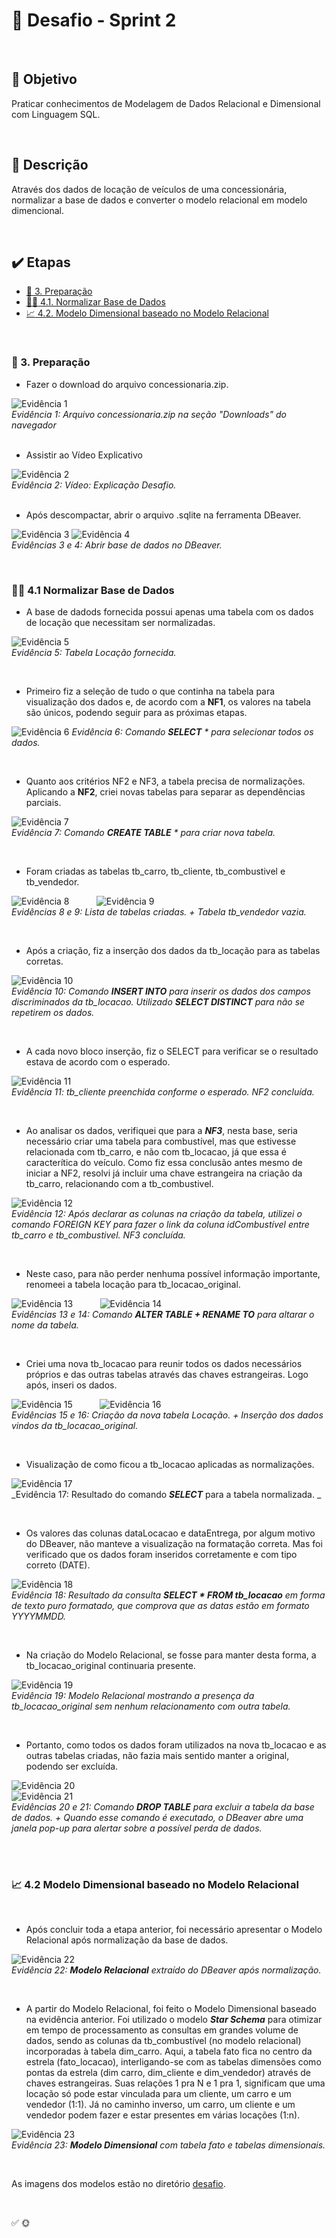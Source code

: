 # :jigsaw: Desafio - Sprint 2

<br>

## :dart: Objetivo

Praticar conhecimentos de Modelagem de Dados Relacional e Dimensional com Linguagem SQL.

<br>

## :thinking: Descrição 

Através dos dados de locação de veículos de uma concessionária, normalizar a base de dados e converter o modelo relacional em modelo dimencional.

<br>

## :heavy_check_mark: Etapas


* [:scroll: 3. Preparação](#3-preparação)
* [:woman_technologist: 4.1. Normalizar Base de Dados](#-41-normalizar-base-de-dados)
* [:chart_with_upwards_trend: 4.2. Modelo Dimensional baseado no Modelo Relacional](#42-modelo-dimensional-baseado-no-modelo-relacional)

<br>

### :scroll: 3. Preparação

* Fazer o download do arquivo concessionaria.zip.

![Evidência 1](/sprint_2/evidencias/evid_desafio/01.jpg)                           
_Evidência 1: Arquivo concessionaria.zip na seção "Downloads" do navegador_              
<br>

* Assistir ao Vídeo Explicativo             

![Evidência 2](/sprint_2/evidencias/evid_desafio/02.jpg)                                   
_Evidência 2: Vídeo: Explicação Desafio._                        
<br>

* Após descompactar, abrir o arquivo .sqlite na ferramenta DBeaver.

![Evidência 3](/sprint_2/evidencias/evid_desafio/03.jpg) 
![Evidência 4](/sprint_2/evidencias/evid_desafio/04.jpg)                                      
_Evidências 3 e 4: Abrir base de dados no DBeaver._

<br>


### :woman_technologist: 4.1 Normalizar Base de Dados

* A base de dadods fornecida possui apenas uma tabela com os dados de locação que necessitam ser normalizadas.

![Evidência 5](/sprint_2/evidencias/evid_desafio/05.jpg)                                    
_Evidência 5: Tabela Locação fornecida._                               

<br>

* Primeiro fiz a seleção de tudo o que continha na tabela para visualização dos dados e, de acordo com a **NF1**, os valores na tabela são únicos, podendo seguir para as próximas etapas.

![Evidência 6](/sprint_2/evidencias/evid_desafio/06.jpg)
_Evidência 6: Comando ***SELECT***  * para selecionar todos os dados._

<br>

* Quanto aos critérios NF2 e NF3, a tabela precisa de normalizações. Aplicando a **NF2**, criei novas tabelas para separar as dependências parciais.

![Evidência 7](/sprint_2/evidencias/evid_desafio/07.jpg)                      
_Evidência 7: Comando ***CREATE TABLE***  * para criar nova tabela._

<br>

* Foram criadas as tabelas tb_carro, tb_cliente, tb_combustivel e tb_vendedor.            

![Evidência 8](/sprint_2/evidencias/evid_desafio/08.jpg)  &nbsp; &nbsp; &nbsp; &nbsp; &nbsp; ![Evidência 9](/sprint_2/evidencias/evid_desafio/09.jpg)                      
_Evidências 8 e 9: Lista de tabelas criadas. + Tabela tb_vendedor vazia._

<br>

* Após a criação, fiz a inserção dos dados da tb_locação para as tabelas corretas.  

![Evidência 10](/sprint_2/evidencias/evid_desafio/10.jpg)                      
_Evidência 10: Comando ***INSERT INTO*** para inserir os dados dos campos discriminados da tb_locacao. Utilizado ***SELECT DISTINCT*** para não se repetirem os dados._

<br>

* A cada novo bloco inserção, fiz o SELECT para verificar se o resultado estava de acordo com o esperado.

![Evidência 11](/sprint_2/evidencias/evid_desafio/11.jpg)                      
_Evidência 11: tb_cliente preenchida conforme o esperado. NF2 concluída._

<br>

* Ao analisar os dados, verifiquei que para a ***NF3***, nesta base, seria necessário criar uma tabela para combustível, mas que estivesse relacionada com tb_carro, e não com tb_locacao, já que essa é caracterítica do veículo. Como fiz essa conclusão antes mesmo de iniciar a NF2, resolvi já incluir uma chave estrangeira na criação da tb_carro, relacionando com a tb_combustivel.

![Evidência 12](/sprint_2/evidencias/evid_desafio/12.jpg)                      
_Evidência 12: Após declarar as colunas na criação da tabela, utilizei o comando *FOREIGN KEY* para fazer o link da coluna idCombustível entre tb_carro e tb_combustivel. NF3 concluída._

<br>

* Neste caso, para não perder nenhuma possível informação importante, renomeei a tabela locação para tb_locacao_original.

![Evidência 13](/sprint_2/evidencias/evid_desafio/13.jpg) &nbsp; &nbsp; &nbsp; &nbsp; &nbsp; ![Evidência 14](/sprint_2/evidencias/evid_desafio/14.jpg)                      
_Evidências 13 e 14: Comando ***ALTER TABLE + RENAME TO*** para altarar o nome da tabela._

<br>

* Criei uma nova tb_locacao para reunir todos os dados necessários próprios e das outras tabelas através das chaves estrangeiras. Logo após, inseri os dados.

![Evidência 15](/sprint_2/evidencias/evid_desafio/15.jpg)    &nbsp; &nbsp; &nbsp; &nbsp; &nbsp;    ![Evidência 16](/sprint_2/evidencias/evid_desafio/16.jpg)                      
_Evidências 15 e 16: Criação da nova tabela Locação. + Inserção dos dados vindos da tb_locacao_original._

<br>

* Visualização de como ficou a tb_locacao aplicadas as normalizações.

![Evidência 17](/sprint_2/evidencias/evid_desafio/17.jpg)               
_Evidência 17: Resultado do comando ***SELECT*** para a tabela normalizada. _

<br>

* Os valores das colunas dataLocacao e dataEntrega, por algum motivo do DBeaver, não manteve a visualização na formatação correta. Mas foi verificado que os dados foram inseridos corretamente e com tipo correto (DATE).

![Evidência 18](/sprint_2/evidencias/evid_desafio/18.jpg)               
_Evidência 18: Resultado da consulta ***SELECT * FROM tb_locacao*** em forma de texto puro formatado, que comprova que as datas estão em formato YYYYMMDD._

<br>

* Na criação do Modelo Relacional, se fosse para manter desta forma, a tb_locacao_original continuaria presente.

![Evidência 19](/sprint_2/evidencias/evid_desafio/19.png)               
_Evidência 19: Modelo Relacional mostrando a presença da tb_locacao_original sem nenhum relacionamento com outra tabela._

<br>

* Portanto, como todos os dados foram utilizados na nova tb_locacao e as outras tabelas criadas, não fazia mais sentido manter a original, podendo ser excluída.

![Evidência 20](/sprint_2/evidencias/evid_desafio/20.jpg)  
![Evidência 21](/sprint_2/evidencias/evid_desafio/21.jpg)               
_Evidências 20 e 21: Comando ***DROP TABLE*** para excluir a tabela da base de dados. + Quando esse comando é executado, o DBeaver abre uma janela pop-up para alertar sobre a possível perda de dados._

<br> <br>


### :chart_with_upwards_trend: 4.2 Modelo Dimensional baseado no Modelo Relacional

<br>

* Após concluir toda a etapa anterior, foi necessário apresentar o Modelo Relacional após normalização da base de dados.

![Evidência 22](/sprint_2/evidencias/evid_desafio/22.png)               
_Evidência 22: ***Modelo Relacional*** extraído do DBeaver após normalização._

<br>

* A partir do Modelo Relacional, foi feito o Modelo Dimensional baseado na evidência anterior. Foi utilizado o modelo ***Star Schema*** para otimizar em tempo de processamento as consultas em grandes volume de dados, sendo as colunas da tb_combustível (no modelo relacional) incorporadas à tabela dim_carro. Aqui, a tabela fato fica no centro da estrela (fato_locacao), interligando-se com as tabelas dimensões como pontas da estrela (dim carro, dim_cliente e dim_vendedor) através de chaves estrangeiras. Suas relações 1 pra N e 1 pra 1, significam que uma locação só pode estar vinculada para um cliente, um carro e um vendedor (1:1). Já no caminho inverso, um carro, um cliente e um vendedor podem fazer e estar presentes em várias locações (1:n).

![Evidência 23](/sprint_2/evidencias/evid_desafio/23.png)               
_Evidência 23: ***Modelo Dimensional*** com tabela fato e tabelas dimensionais._

<br>

As imagens dos modelos estão no diretório [desafio](/sprint_2/desafio/).

<br>

:white_check_mark:
:sun_with_face: